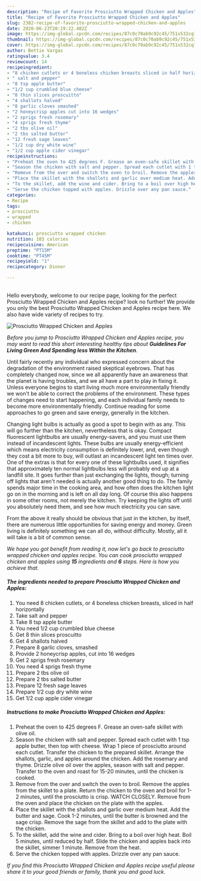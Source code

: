 ```yaml
---
description: "Recipe of Favorite Prosciutto Wrapped Chicken and Apples"
title: "Recipe of Favorite Prosciutto Wrapped Chicken and Apples"
slug: 2382-recipe-of-favorite-prosciutto-wrapped-chicken-and-apples
date: 2020-06-23T20:19:22.482Z
image: https://img-global.cpcdn.com/recipes/87c0c70ab9c92c45/751x532cq70/prosciutto-wrapped-chicken-and-apples-recipe-main-photo.jpg
thumbnail: https://img-global.cpcdn.com/recipes/87c0c70ab9c92c45/751x532cq70/prosciutto-wrapped-chicken-and-apples-recipe-main-photo.jpg
cover: https://img-global.cpcdn.com/recipes/87c0c70ab9c92c45/751x532cq70/prosciutto-wrapped-chicken-and-apples-recipe-main-photo.jpg
author: Bettie Vargas
ratingvalue: 3.4
reviewcount: 14
recipeingredient:
- "8 chicken cutlets or 4 boneless chicken breasts sliced in half horizontally"
- " salt and pepper"
- "8 tsp apple butter"
- "1/2 cup crumbled blue cheese"
- "8 thin slices proscuitto"
- "4 shallots halved"
- "8 garlic cloves smashed"
- "2 honeycrisp apples cut into 16 wedges"
- "2 sprigs fresh rosemary"
- "4 sprigs fresh thyme"
- "2 tbs olive oil"
- "2 tbs salted butter"
- "12 fresh sage leaves"
- "1/2 cup dry white wine"
- "1/2 cup apple cider vinegar"
recipeinstructions:
- "Preheat the oven to 425 degrees F. Grease an oven-safe skillet with olive oil."
- "Season the chicken with salt and pepper. Spread each cutlet with 1 tsp apple butter, then top with cheese. Wrap 1 piece of prosciutto around each cutlet. Transfer the chicken to the prepared skillet. Arrange the shallots, garlic, and apples around the chicken. Add the rosemary and thyme. Drizzle olive oil over the apples, season with salt and pepper. Transfer to the oven and roast for 15-20 minutes, until the chicken is cooked."
- "Remove from the over and switch the oven to broil. Remove the apples from the skillet to a plate. Return the chicken to the oven and broil for 1-2 minutes, until the prosciutto is crisp. WATCH CLOSELY. Remove from the oven and place the chicken on the plate with the apples."
- "Place the skillet with the shallots and garlic over medium heat. Add the butter and sage. Cook 1-2 minutes, until the butter is browned and the sage crisp. Remove the sage from the skillet and add to the plate with the chicken."
- "To the skillet, add the wine and cider. Bring to a boil over high heat. Boil 5 minutes, until reduced by half. Slide the chicken and apples back into the skillet, simmer 1 minute. Remove from the heat."
- "Serve the chicken topped with apples. Drizzle over any pan sauce."
categories:
- Recipe
tags:
- prosciutto
- wrapped
- chicken

katakunci: prosciutto wrapped chicken 
nutrition: 103 calories
recipecuisine: American
preptime: "PT15M"
cooktime: "PT45M"
recipeyield: "1"
recipecategory: Dinner

---
```

<br>
Hello everybody, welcome to our recipe page, looking for the perfect Prosciutto Wrapped Chicken and Apples recipe? look no further! We provide you only the best Prosciutto Wrapped Chicken and Apples recipe here. We also have wide variety of recipes to try.
<br>


![Prosciutto Wrapped Chicken and Apples](https://img-global.cpcdn.com/recipes/87c0c70ab9c92c45/751x532cq70/prosciutto-wrapped-chicken-and-apples-recipe-main-photo.jpg)

<i>Before you jump to Prosciutto Wrapped Chicken and Apples recipe, you may want to read this short interesting healthy tips about 
<strong>Guidelines For Living Green And Spending less Within the Kitchen</strong>.</i>
</br>

Until fairly recently any individual who expressed concern about the degradation of the environment raised skeptical eyebrows. That has completely changed now, since we all apparently have an awareness that the planet is having troubles, and we all have a part to play in fixing it. Unless everyone begins to start living much more environmentally friendly we won't be able to correct the problems of the environment. These types of changes need to start happening, and each individual family needs to become more environmentally friendly. Continue reading for some approaches to go green and save energy, generally in the kitchen.

Changing light bulbs is actually as good a spot to begin with as any. This will go further than the kitchen, nevertheless that is okay. Compact fluorescent lightbulbs are usually energy-savers, and you must use them instead of incandescent lights. These bulbs are usually energy-efficient which means electricity consumption is definitely lower, and, even though they cost a bit more to buy, will outlast an incandescent light ten times over. One of the extras is that for every one of these lightbulbs used, it signifies that approximately ten normal lightbulbs less will probably end up at a landfill site. It goes further than just exchanging the lights, though; turning off lights that aren't needed is actually another good thing to do. The family spends major time in the cooking area, and how often does the kitchen light go on in the morning and is left on all day long. Of course this also happens in some other rooms, not merely the kitchen. Try keeping the lights off until you absolutely need them, and see how much electricity you can save.

From the above it really should be obvious that just in the kitchen, by itself, there are numerous little opportunities for saving energy and money. Green living is definitely something we can all do, without difficulty. Mostly, all it will take is a bit of common sense.


<i>We hope you got benefit from reading it, now let's go back to prosciutto wrapped chicken and apples recipe. You can cook prosciutto wrapped chicken and apples using <strong>15</strong> ingredients and <strong>6</strong> steps. Here is how you achieve that.
</i>

##### The ingredients needed to prepare Prosciutto Wrapped Chicken and Apples:

1. You need 8 chicken cutlets, or 4 boneless chicken breasts, sliced in half horizontally
1. Take  salt and pepper
1. Take 8 tsp apple butter
1. You need 1/2 cup crumbled blue cheese
1. Get 8 thin slices proscuitto
1. Get 4 shallots halved
1. Prepare 8 garlic cloves, smashed
1. Provide 2 honeycrisp apples, cut into 16 wedges
1. Get 2 sprigs fresh rosemary
1. You need 4 sprigs fresh thyme
1. Prepare 2 tbs olive oil
1. Prepare 2 tbs salted butter
1. Prepare 12 fresh sage leaves
1. Prepare 1/2 cup dry white wine
1. Get 1/2 cup apple cider vinegar


##### Instructions to make Prosciutto Wrapped Chicken and Apples:

1. Preheat the oven to 425 degrees F. Grease an oven-safe skillet with olive oil.
1. Season the chicken with salt and pepper. Spread each cutlet with 1 tsp apple butter, then top with cheese. Wrap 1 piece of prosciutto around each cutlet. Transfer the chicken to the prepared skillet. Arrange the shallots, garlic, and apples around the chicken. Add the rosemary and thyme. Drizzle olive oil over the apples, season with salt and pepper. Transfer to the oven and roast for 15-20 minutes, until the chicken is cooked.
1. Remove from the over and switch the oven to broil. Remove the apples from the skillet to a plate. Return the chicken to the oven and broil for 1-2 minutes, until the prosciutto is crisp. WATCH CLOSELY. Remove from the oven and place the chicken on the plate with the apples.
1. Place the skillet with the shallots and garlic over medium heat. Add the butter and sage. Cook 1-2 minutes, until the butter is browned and the sage crisp. Remove the sage from the skillet and add to the plate with the chicken.
1. To the skillet, add the wine and cider. Bring to a boil over high heat. Boil 5 minutes, until reduced by half. Slide the chicken and apples back into the skillet, simmer 1 minute. Remove from the heat.
1. Serve the chicken topped with apples. Drizzle over any pan sauce.


<i>If you find this Prosciutto Wrapped Chicken and Apples recipe useful please share it to your good friends or family, thank you and good luck.</i>
